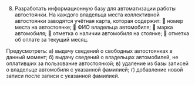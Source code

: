 8.	Разработать информационную базу для автоматизации работы автостоянки. На каждого владельца места коллективной автостоянки заводятся учётная карта, которая содержит:
	номер места на автостоянке;
	ФИО владельца автомобиля;
	марка автомобиля;
	отметка о наличии автомобиля на стоянке;
	отметка об оплате за текущий месяц.

Предусмотреть:
а) выдачу сведений о свободных автостоянках в данный момент;
б) выдачу сведений о владельцах автомобилей, не оплативших за пользование автостоянкой;
в) удаление из базы записей о владельце автомобиля с указанной фамилией;
г) добавление новой записи после записи с указанной фамилией.
 
